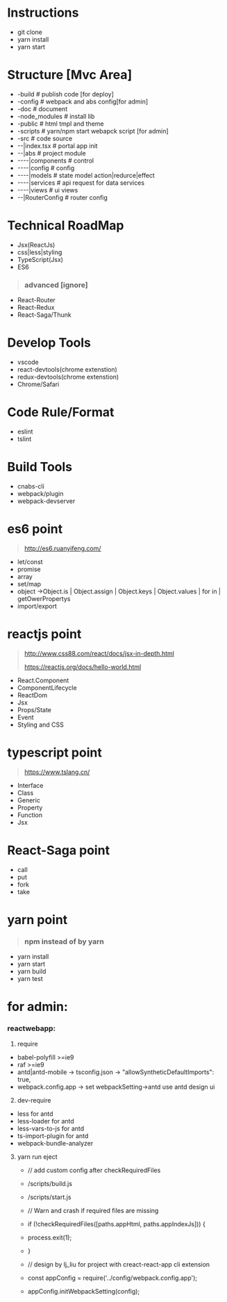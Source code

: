 Instructions
===================
> 
- git clone
- yarn install
- yarn start

Structure [Mvc Area]
=================== 
>
- -build                   # publish code [for deploy]
- -config                  # webpack and abs config[for admin]
- -doc                     # document
- -node_modules            # install lib
- -public                  # html tmpl and theme
- -scripts                 # yarn/npm start webapck script [for admin]
- -src                     # code source
- --|index.tsx              # portal app init
- --|abs                    # project module
- ----|components           # control
- ----|config               # config
- ----|models               # state model action|redurce|effect
- ----|services             # api request for data services
- ----|views                # ui views
- --|RouterConfig           # router config 

Technical RoadMap
=================== 
> 
- Jsx(ReactJs)
- css|less|styling
- TypeScript(Jsx)
- ES6
>
> <h3>advanced [ignore]</h3>
- React-Router
- React-Redux
- React-Saga/Thunk

    
Develop Tools
=================== 
>
- vscode
- react-devtools(chrome extenstion)
- redux-devtools(chrome extenstion)
- Chrome/Safari

Code Rule/Format
=================== 
> 
- eslint
- tslint

Build Tools
=================== 
> 
- cnabs-cli
- webpack/plugin
- webpack-devserver  

es6 point
=================== 
> http://es6.ruanyifeng.com/
* let/const
* promise
* array
* set/map
* object ->Object.is | Object.assign | Object.keys | Object.values | for in | getOwerPropertys
* import/export


reactjs point
=================== 
> http://www.css88.com/react/docs/jsx-in-depth.html
>
> https://reactjs.org/docs/hello-world.html
- React.Component
- ComponentLifecycle
- ReactDom
- Jsx
- Props/State
- Event
- Styling and CSS

typescript point
=================== 
>  https://www.tslang.cn/
- Interface
- Class
- Generic
- Property
- Function
- Jsx 

React-Saga point
=================== 
> 
- call
- put
- fork
- take 

yarn point
=================== 
> <h3>npm instead of by yarn</h3>
- yarn install
- yarn start
- yarn build
- yarn test

for admin:
=================== 
### reactwebapp: 
1. require
  -  babel-polyfill    >=ie9
  -  raf               >=ie9
  -  antd|antd-mobile -> tsconfig.json -> "allowSyntheticDefaultImports": true, 
  -  webpack.config.app -> set webpackSetting->antd use antd design ui
    
2. dev-require
  - less              for antd
  - less-loader       for antd
  - less-vars-to-js   for antd
  - ts-import-plugin  for antd
  - webpack-bundle-analyzer
    


3. yarn run eject   
   
    - // add custom config after checkRequiredFiles 

    - /scripts/build.js
    - /scripts/start.js 
    - // Warn and crash if required files are missing
    - if (!checkRequiredFiles([paths.appHtml, paths.appIndexJs])) {
    -    process.exit(1);
    - }

    - // design by lj_liu for project with creact-react-app cli extension  
    - const appConfig = require('../config/webpack.config.app');
    - appConfig.initWebpackSetting(config); 
  
    
  
    
    

